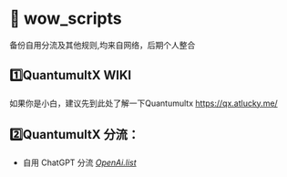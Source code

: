# 🧸 wow_scripts
备份自用分流及其他规则,均来自网络，后期个人整合

## 1️⃣QuantumultX WIKI
如果你是小白，建议先到此处了解一下Quantumultx
https://qx.atlucky.me/

## 2️⃣QuantumultX 分流：
* 自用 ChatGPT 分流 [*OpenAi.list*](https://raw.githubusercontent.com/ddgksf2013/Filter/master/OpenAi.list)
